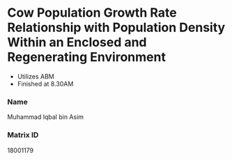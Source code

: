 # Cow Population Growth Rate Relationship with Population Density Within an Enclosed and Regenerating Environment
- Utilizes ABM
- Finished at 8.30AM

### Name
Muhammad Iqbal bin Asim

### Matrix ID
18001179

